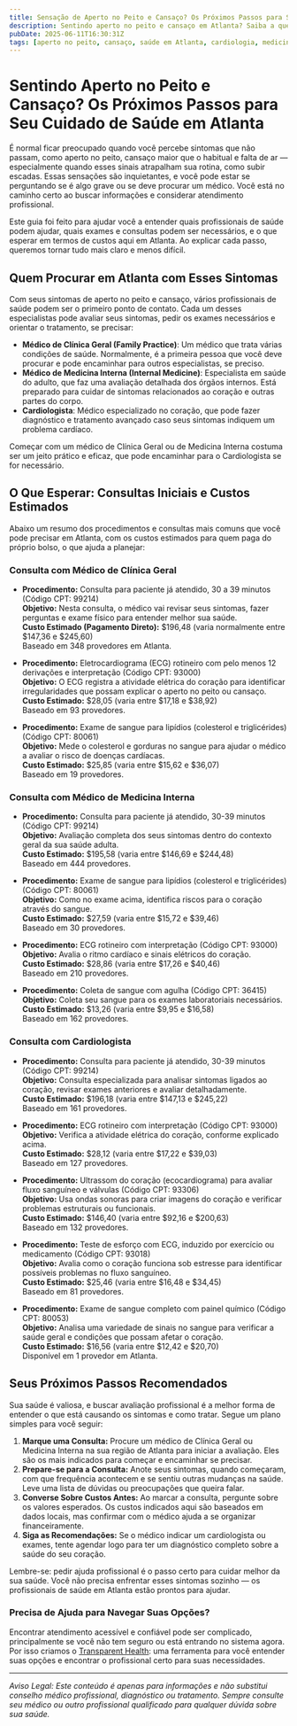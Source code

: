 ```yaml
---
title: Sensação de Aperto no Peito e Cansaço? Os Próximos Passos para Seu Cuidado de Saúde em Atlanta  
description: Sentindo aperto no peito e cansaço em Atlanta? Saiba a quem procurar, quais exames podem ser necessários e os custos estimados para te ajudar a seguir adiante.  
pubDate: 2025-06-11T16:30:31Z  
tags: [aperto no peito, cansaço, saúde em Atlanta, cardiologia, medicina interna, clínica geral, transparência de custos]  
---
```


# Sentindo Aperto no Peito e Cansaço? Os Próximos Passos para Seu Cuidado de Saúde em Atlanta

É normal ficar preocupado quando você percebe sintomas que não passam, como aperto no peito, cansaço maior que o habitual e falta de ar — especialmente quando esses sinais atrapalham sua rotina, como subir escadas. Essas sensações são inquietantes, e você pode estar se perguntando se é algo grave ou se deve procurar um médico. Você está no caminho certo ao buscar informações e considerar atendimento profissional.

Este guia foi feito para ajudar você a entender quais profissionais de saúde podem ajudar, quais exames e consultas podem ser necessários, e o que esperar em termos de custos aqui em Atlanta. Ao explicar cada passo, queremos tornar tudo mais claro e menos difícil.

## Quem Procurar em Atlanta com Esses Sintomas

Com seus sintomas de aperto no peito e cansaço, vários profissionais de saúde podem ser o primeiro ponto de contato. Cada um desses especialistas pode avaliar seus sintomas, pedir os exames necessários e orientar o tratamento, se precisar:

- **Médico de Clínica Geral (Family Practice)**: Um médico que trata várias condições de saúde. Normalmente, é a primeira pessoa que você deve procurar e pode encaminhar para outros especialistas, se preciso.
- **Médico de Medicina Interna (Internal Medicine)**: Especialista em saúde do adulto, que faz uma avaliação detalhada dos órgãos internos. Está preparado para cuidar de sintomas relacionados ao coração e outras partes do corpo.
- **Cardiologista**: Médico especializado no coração, que pode fazer diagnóstico e tratamento avançado caso seus sintomas indiquem um problema cardíaco.

Começar com um médico de Clínica Geral ou de Medicina Interna costuma ser um jeito prático e eficaz, que pode encaminhar para o Cardiologista se for necessário.

## O Que Esperar: Consultas Iniciais e Custos Estimados

Abaixo um resumo dos procedimentos e consultas mais comuns que você pode precisar em Atlanta, com os custos estimados para quem paga do próprio bolso, o que ajuda a planejar:

### Consulta com Médico de Clínica Geral

- **Procedimento:** Consulta para paciente já atendido, 30 a 39 minutos (Código CPT: 99214)  
  **Objetivo:** Nesta consulta, o médico vai revisar seus sintomas, fazer perguntas e exame físico para entender melhor sua saúde.  
  **Custo Estimado (Pagamento Direto):** $196,48 (varia normalmente entre $147,36 e $245,60)  
  Baseado em 348 provedores em Atlanta.

- **Procedimento:** Eletrocardiograma (ECG) rotineiro com pelo menos 12 derivações e interpretação (Código CPT: 93000)  
  **Objetivo:** O ECG registra a atividade elétrica do coração para identificar irregularidades que possam explicar o aperto no peito ou cansaço.  
  **Custo Estimado:** $28,05 (varia entre $17,18 e $38,92)  
  Baseado em 93 provedores.

- **Procedimento:** Exame de sangue para lipídios (colesterol e triglicérides) (Código CPT: 80061)  
  **Objetivo:** Mede o colesterol e gorduras no sangue para ajudar o médico a avaliar o risco de doenças cardíacas.  
  **Custo Estimado:** $25,85 (varia entre $15,62 e $36,07)  
  Baseado em 19 provedores.

### Consulta com Médico de Medicina Interna

- **Procedimento:** Consulta para paciente já atendido, 30-39 minutos (Código CPT: 99214)  
  **Objetivo:** Avaliação completa dos seus sintomas dentro do contexto geral da sua saúde adulta.  
  **Custo Estimado:** $195,58 (varia entre $146,69 e $244,48)  
  Baseado em 444 provedores.

- **Procedimento:** Exame de sangue para lipídios (colesterol e triglicérides) (Código CPT: 80061)  
  **Objetivo:** Como no exame acima, identifica riscos para o coração através do sangue.  
  **Custo Estimado:** $27,59 (varia entre $15,72 e $39,46)  
  Baseado em 30 provedores.

- **Procedimento:** ECG rotineiro com interpretação (Código CPT: 93000)  
  **Objetivo:** Avalia o ritmo cardíaco e sinais elétricos do coração.  
  **Custo Estimado:** $28,86 (varia entre $17,26 e $40,46)  
  Baseado em 210 provedores.

- **Procedimento:** Coleta de sangue com agulha (Código CPT: 36415)  
  **Objetivo:** Coleta seu sangue para os exames laboratoriais necessários.  
  **Custo Estimado:** $13,26 (varia entre $9,95 e $16,58)  
  Baseado em 162 provedores.

### Consulta com Cardiologista

- **Procedimento:** Consulta para paciente já atendido, 30-39 minutos (Código CPT: 99214)  
  **Objetivo:** Consulta especializada para analisar sintomas ligados ao coração, revisar exames anteriores e avaliar detalhadamente.  
  **Custo Estimado:** $196,18 (varia entre $147,13 e $245,22)  
  Baseado em 161 provedores.

- **Procedimento:** ECG rotineiro com interpretação (Código CPT: 93000)  
  **Objetivo:** Verifica a atividade elétrica do coração, conforme explicado acima.  
  **Custo Estimado:** $28,12 (varia entre $17,22 e $39,03)  
  Baseado em 127 provedores.

- **Procedimento:** Ultrassom do coração (ecocardiograma) para avaliar fluxo sanguíneo e válvulas (Código CPT: 93306)  
  **Objetivo:** Usa ondas sonoras para criar imagens do coração e verificar problemas estruturais ou funcionais.  
  **Custo Estimado:** $146,40 (varia entre $92,16 e $200,63)  
  Baseado em 132 provedores.

- **Procedimento:** Teste de esforço com ECG, induzido por exercício ou medicamento (Código CPT: 93018)  
  **Objetivo:** Avalia como o coração funciona sob estresse para identificar possíveis problemas no fluxo sanguíneo.  
  **Custo Estimado:** $25,46 (varia entre $16,48 e $34,45)  
  Baseado em 81 provedores.

- **Procedimento:** Exame de sangue completo com painel químico (Código CPT: 80053)  
  **Objetivo:** Analisa uma variedade de sinais no sangue para verificar a saúde geral e condições que possam afetar o coração.  
  **Custo Estimado:** $16,56 (varia entre $12,42 e $20,70)  
  Disponível em 1 provedor em Atlanta.

## Seus Próximos Passos Recomendados

Sua saúde é valiosa, e buscar avaliação profissional é a melhor forma de entender o que está causando os sintomas e como tratar. Segue um plano simples para você seguir:

1. **Marque uma Consulta:** Procure um médico de Clínica Geral ou Medicina Interna na sua região de Atlanta para iniciar a avaliação. Eles são os mais indicados para começar e encaminhar se precisar.
2. **Prepare-se para a Consulta:** Anote seus sintomas, quando começaram, com que frequência acontecem e se sentiu outras mudanças na saúde. Leve uma lista de dúvidas ou preocupações que queira falar.
3. **Converse Sobre Custos Antes:** Ao marcar a consulta, pergunte sobre os valores esperados. Os custos indicados aqui são baseados em dados locais, mas confirmar com o médico ajuda a se organizar financeiramente.
4. **Siga as Recomendações:** Se o médico indicar um cardiologista ou exames, tente agendar logo para ter um diagnóstico completo sobre a saúde do seu coração.

Lembre-se: pedir ajuda profissional é o passo certo para cuidar melhor da sua saúde. Você não precisa enfrentar esses sintomas sozinho — os profissionais de saúde em Atlanta estão prontos para ajudar.

### Precisa de Ajuda para Navegar Suas Opções?

Encontrar atendimento acessível e confiável pode ser complicado, principalmente se você não tem seguro ou está entrando no sistema agora. Por isso criamos o [Transparent Health](https://transparenthealth.ai): uma ferramenta para você entender suas opções e encontrar o profissional certo para suas necessidades.

---

*Aviso Legal: Este conteúdo é apenas para informações e não substitui conselho médico profissional, diagnóstico ou tratamento. Sempre consulte seu médico ou outro profissional qualificado para qualquer dúvida sobre sua saúde.*